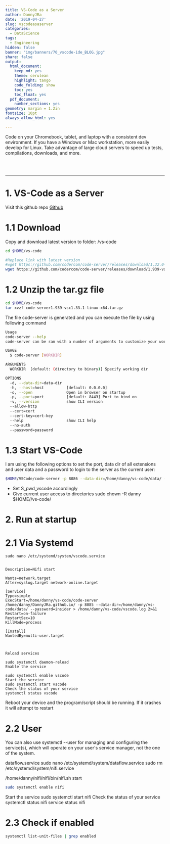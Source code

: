 ```yaml
---
title: VS-Code as a Server
author: DannyJRa
date: '2019-04-27'
slug: vscodeasaserver
categories:
  - DataScience
tags:
  - Engineering
hidden: false
banner: "img/banners/70_vscode-ide_BLOG.jpg"
share: false
output:
  html_document:
    keep_md: yes
    theme: cerulean
    highlight: tango
    code_folding: show
    toc: yes
    toc_float: yes
  pdf_document:
    number_sections: yes
geometry: margin = 1.2in
fontsize: 10pt
always_allow_html: yes

---
```





Code on your Chromebook, tablet, and laptop with a consistent dev environment. If you have a Windows or Mac workstation, more easily develop for Linux. Take advantage of large cloud servers to speed up tests, compilations, downloads, and more.

 
<!--more-->





<br><br>

<div class="mycontent">

------------

# 1. VS-Code as a Server


Visit this github repo [Github](https://github.com/codercom/code-server)

# 1.1  Download 

Copy and download latest version to folder: /vs-code


```bash
cd $HOME/vs-code

#Replace link with latest version
#wget https://github.com/codercom/code-server/releases/download/1.32.0-310/code-server-1.32.0-310-linux-x64.tar.gz
wget https://github.com/codercom/code-server/releases/download/1.939-vsc1.33.1/code-server1.939-vsc1.33.1-linux-x64.tar.gz
```

# 1.2 Unzip the tar.gz file


```bash
cd $HOME/vs-code
tar xvzf code-server1.939-vsc1.33.1-linux-x64.tar.gz
```


The file code-server is generated and you can execute the file by using following command


```bash
Usage
code-server --help
code-server can be ran with a number of arguments to customize your working directory, host, port, and SSL certificate.

USAGE
  $ code-server [WORKDIR]

ARGUMENTS
  WORKDIR  [default: (directory to binary)] Specify working dir

OPTIONS
  -d, --data-dir=data-dir
  -h, --host=host          [default: 0.0.0.0]
  -o, --open               Open in browser on startup
  -p, --port=port          [default: 8443] Port to bind on
  -v, --version            show CLI version
  --allow-http
  --cert=cert
  --cert-key=cert-key
  --help                   show CLI help
  --no-auth
  --password=password
```


# 1.3 Start VS-Code

I am using the following options to set the port, data dir of all extensions and user data and a password to login to the server as the current user:


```bash
$HOME/VSCode/code-server -p 8086 --data-dir=/home/danny/vs-code/data/ --password=${S_pwd_vscode}
```

- Set S_pwd_vscode accordingly
- Give current user access to directories
  sudo chown -R danny $HOME//vs-code/


# 2. Run at startup

# 2.1 Via Systemd

```
sudo nano /etc/systemd/system/vscode.service


Description=Nifi start

Wants=network.target
After=syslog.target network-online.target

[Service]
Type=simple
ExecStart=/home/danny/vs-code/code-server /home/danny/DannyJRa.github.io/ -p 8085 --data-dir=/home/danny/vs-code/data/ --password=insider > /home/danny/vs-code/vscode.log 2>&1
Restart=on-failure
RestartSec=10
KillMode=process

[Install]
WantedBy=multi-user.target



Reload services

sudo systemctl daemon-reload
Enable the service

sudo systemctl enable vscode
Start the service
sudo systemctl start vscode
Check the status of your service
systemctl status vscode
```

Reboot your device and the program/script should be running. If it crashes it will attempt to restart



# 2.2 User

You can also use systemctl --user for managing and configuring the service(s), which will operate on your user's service manager, not the one of the system.


dataflow.service
sudo nano /etc/systemd/system/dataflow.service
sudo rm /etc/systemd/system/nifi.service

/home/danny/nifi/nifi/bin/nifi.sh start



```bash
sudo systemctl enable nifi
```


Start the service
sudo systemctl start nifi
Check the status of your service
systemctl status nifi
service status nifi



# 2.3 Check if enabled


```bash
systemctl list-unit-files | grep enabled
```



[^1]: Binary of vs-code from [codercom](https://github.com/codercom/code-server)
